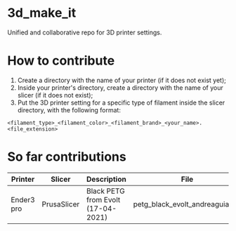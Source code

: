 # 3d_make_it
Unified and collaborative repo for 3D printer settings.

# How to contribute

1. Create a directory with the name of your printer (if it does not exist yet);
2. Inside your printer's directory, create a directory with the name of your slicer (if it does not exist);
3. Put the 3D printer setting for a specific type of filament inside the slicer directory, with the following format:
```
<filament_type>_<filament_color>_<filament_brand>_<your_name>.<file_extension>
```

# So far contributions

| **Printer** | **Slicer** | **Description** | **File** |
|---|---|---|---|
| Ender3 pro | PrusaSlicer | Black PETG from Evolt (17-04-2021) | petg_black_evolt_andreaguiar.ini |
